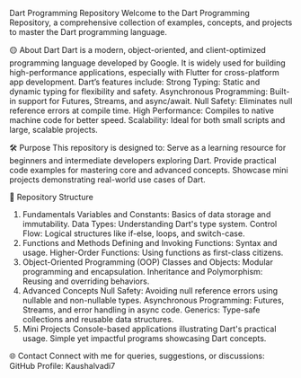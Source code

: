 Dart Programming Repository
Welcome to the Dart Programming Repository, a comprehensive collection of examples, concepts, and projects to master the Dart programming language.

🟡 About Dart
Dart is a modern, object-oriented, and client-optimized programming language developed by Google. It is widely used for building high-performance applications, especially with Flutter for cross-platform app development. 
Dart’s features include:
Strong Typing: Static and dynamic typing for flexibility and safety.
Asynchronous Programming: Built-in support for Futures, Streams, and async/await.
Null Safety: Eliminates null reference errors at compile time.
High Performance: Compiles to native machine code for better speed.
Scalability: Ideal for both small scripts and large, scalable projects.

🛠 Purpose
This repository is designed to:
Serve as a learning resource for beginners and intermediate developers exploring Dart.
Provide practical code examples for mastering core and advanced concepts.
Showcase mini projects demonstrating real-world use cases of Dart.

📂 Repository Structure
1. Fundamentals
Variables and Constants: Basics of data storage and immutability.
Data Types: Understanding Dart's type system.
Control Flow: Logical structures like if-else, loops, and switch-case.
2. Functions and Methods
Defining and Invoking Functions: Syntax and usage.
Higher-Order Functions: Using functions as first-class citizens.
3. Object-Oriented Programming (OOP)
Classes and Objects: Modular programming and encapsulation.
Inheritance and Polymorphism: Reusing and overriding behaviors.
4. Advanced Concepts
Null Safety: Avoiding null reference errors using nullable and non-nullable types.
Asynchronous Programming: Futures, Streams, and error handling in async code.
Generics: Type-safe collections and reusable data structures.
5. Mini Projects
Console-based applications illustrating Dart's practical usage.
Simple yet impactful programs showcasing Dart concepts.

🌐 Contact
Connect with me for queries, suggestions, or discussions:
GitHub Profile: Kaushalvadi7
